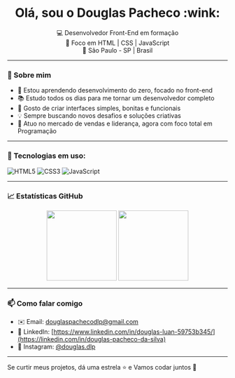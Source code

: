 <h1 align="center"> Olá, sou o Douglas Pacheco :wink: </h1>

<p align="center">
  💻 Desenvolvedor Front-End em formação <br/>
  🎯 Foco em HTML | CSS | JavaScript <br/>
  📍 São Paulo - SP | Brasil
</p>

---

### 🚀 Sobre mim

- 🌱 Estou aprendendo desenvolvimento do zero, focado no front-end
- 📚 Estudo todos os dias para me tornar um desenvolvedor completo
- 🎨 Gosto de criar interfaces simples, bonitas e funcionais
- 💡 Sempre buscando novos desafios e soluções criativas
- 🧠 Atuo no mercado de vendas e liderança, agora com foco total em Programação

---

### 🔧 Tecnologias em uso:

![HTML5](https://img.shields.io/badge/HTML-e34c26?style=for-the-badge&logo=html5&logoColor=white)
![CSS3](https://img.shields.io/badge/CSS-1572b6?style=for-the-badge&logo=css3&logoColor=white)
![JavaScript](https://img.shields.io/badge/JavaScript-f7df1e?style=for-the-badge&logo=javascript&logoColor=black)

---

### 📈 Estatísticas GitHub

<p align="center">
  <img src="https://github-readme-stats.vercel.app/api?username=DouglasLuan&show_icons=true&theme=dracula" height="160" />
  <img src="https://github-readme-stats.vercel.app/api/top-langs/?username=DouglasLuan&layout=compact&theme=dracula" height="160" />
</p>

---

### 📫 Como falar comigo

- ✉️ Email: douglaspachecodlp@gmail.com  
- 💼 LinkedIn: [https://www.linkedin.com/in/douglas-luan-59753b345/](https://linkedin.com/in/douglas-pacheco-da-silva)  
- 📱 Instagram: [@douglas.dlp](https://instagram.com/douglas.dlp)

---

Se curtir meus projetos, dá uma estrela ⭐ e Vamos codar juntos 🚀
